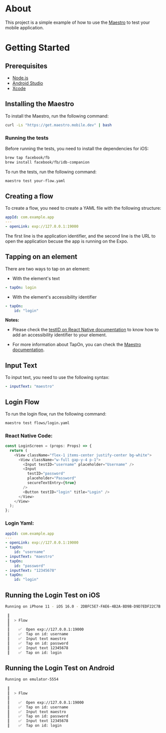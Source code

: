 <h1> About </h1>

This project is a simple example of how to use the [Maestro](https://maestro.mobile.dev/) to test your mobile application.

<h1> Getting Started </h1>

## Prerequisites

- [Node.js](https://nodejs.org/en/download/)
- [Android Studio](https://developer.android.com/studio)
- [Xcode](https://developer.apple.com/xcode/)


## Installing the Maestro

To install the Maestro, run the following command:

```bash
curl -Ls "https://get.maestro.mobile.dev" | bash
```
<h3><b>Running the tests</b></h3>

Before running the tests, you need to install the dependencies for iOS:

```bash
brew tap facebook/fb
brew install facebook/fb/idb-companion
```

To run the tests, run the following command:

```bash
maestro test your-flow.yaml
```

<h2> Creating a flow </h2>

To create a flow, you need to create a YAML file with the following structure:

```yaml
appId: com.example.app
---
- openLink: exp://127.0.0.1:19000
```

The first line is the application identifier, and the second line is the URL to open the application becuse the app is running on the Expo.

<h2> Tapping on an element </h2>

There are two ways to tap on an element:

- With the element's text

```yaml
- tapOn: login
```

- With the element's accessibility identifier

```yaml
- tapOn:
    id: "login"
```

**Notes:**

- Please check the [testID on React Native documentation](https://reactnative.dev/docs/view#testid) to know how to add an accessibility identifier to your element.

- For more information about TapOn, you can check the [Maestro documentation](https://maestro.mobile.dev/reference/tap-on-view).


<h2> Input Text </h2>

To input text, you need to use the following syntax:

```yaml
- inputText: "maestro"
```

<h2> Login Flow </h2>

To run the login flow, run the following command:

```bash
maestro test flows/login.yaml
```
### React Native Code:

```ts
const LoginScreen = (props: Props) => {
  return (
    <View className="flex-1 items-center justify-center bg-white">
      <View className="w-full gap-y-4 p-1">
        <Input testID="username" placeholder="Username" />
        <Input
          testID="password"
          placeholder="Password"
          secureTextEntry={true}
        />
        <Button testID="login" title="Login" />
      </View>
    </View>
  );
};
```

### Login Yaml:

```yaml
appId: com.example.app
---
- openLink: exp://127.0.0.1:19000
- tapOn:
    id: "username"
- inputText: "maestro"
- tapOn:
    id: "password"
- inputText: "12345678"
- tapOn:
    id: "login"
```

<h2> Running the Login Test on iOS </h2>

```bash
Running on iPhone 11 - iOS 16.0 - 2DBFC5E7-FAE6-4B2A-BD9B-D9D7EDF22C7B      
                                                                            
 ║                                                                          
 ║  > Flow                                                                  
 ║                                                                          
 ║    ✅  Open exp://127.0.0.1:19000                                        
 ║    ✅  Tap on id: username                                               
 ║    ✅  Input text maestro                                                
 ║    ✅  Tap on id: password                                               
 ║    ✅  Input text 12345678                                               
 ║    ✅  Tap on id: login                                                  
```

<h2> Running the Login Test on Android </h2>

```bash
Running on emulator-5554                
                                        
 ║                                      
 ║  > Flow                              
 ║                                      
 ║    ✅  Open exp://127.0.0.1:19000    
 ║    ✅  Tap on id: username           
 ║    ✅  Input text maestro            
 ║    ✅  Tap on id: password           
 ║    ✅  Input text 12345678           
 ║    ✅  Tap on id: login              
```